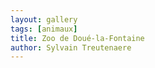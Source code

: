 ```yaml
---
layout: gallery
tags: [animaux]
title: Zoo de Doué-la-Fontaine
author: Sylvain Treutenaere
---
```





